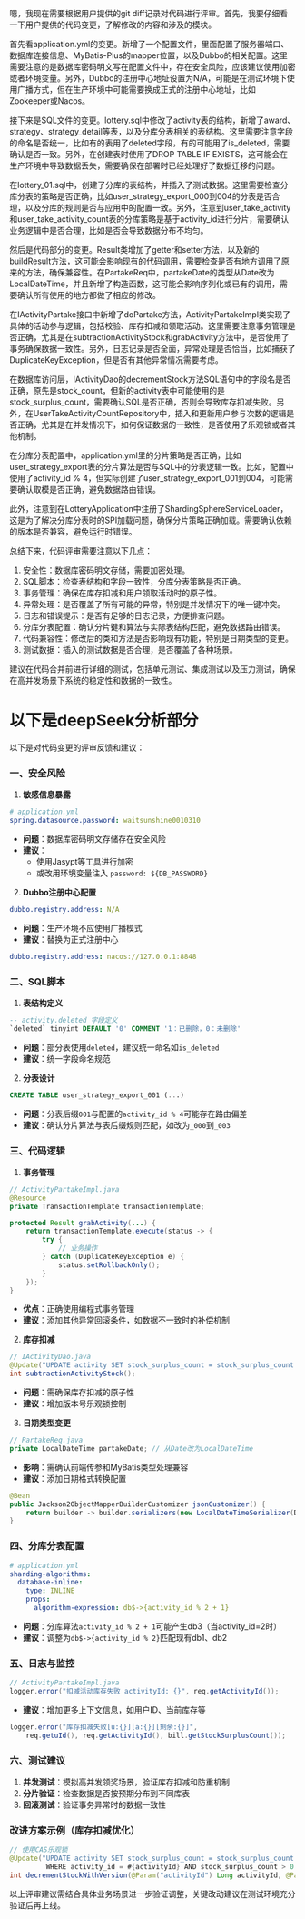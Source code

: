 嗯，我现在需要根据用户提供的git diff记录对代码进行评审。首先，我要仔细看一下用户提供的代码变更，了解修改的内容和涉及的模块。

首先看application.yml的变更。新增了一个配置文件，里面配置了服务器端口、数据库连接信息、MyBatis-Plus的mapper位置，以及Dubbo的相关配置。这里需要注意的是数据库密码明文写在配置文件中，存在安全风险，应该建议使用加密或者环境变量。另外，Dubbo的注册中心地址设置为N/A，可能是在测试环境下使用广播方式，但在生产环境中可能需要换成正式的注册中心地址，比如Zookeeper或Nacos。

接下来是SQL文件的变更。lottery.sql中修改了activity表的结构，新增了award、strategy、strategy_detail等表，以及分库分表相关的表结构。这里需要注意字段的命名是否统一，比如有的表用了deleted字段，有的可能用了is_deleted，需要确认是否一致。另外，在创建表时使用了DROP TABLE IF EXISTS，这可能会在生产环境中导致数据丢失，需要确保在部署时已经处理好了数据迁移的问题。

在lottery_01.sql中，创建了分库的表结构，并插入了测试数据。这里需要检查分库分表的策略是否正确，比如user_strategy_export_000到004的分表是否合理，以及分库的规则是否与应用中的配置一致。另外，注意到user_take_activity和user_take_activity_count表的分库策略是基于activity_id进行分片，需要确认业务逻辑中是否合理，比如是否会导致数据分布不均匀。

然后是代码部分的变更。Result类增加了getter和setter方法，以及新的buildResult方法，这可能会影响现有的代码调用，需要检查是否有地方调用了原来的方法，确保兼容性。在PartakeReq中，partakeDate的类型从Date改为LocalDateTime，并且新增了构造函数，这可能会影响序列化或已有的调用，需要确认所有使用的地方都做了相应的修改。

在IActivityPartake接口中新增了doPartake方法，ActivityPartakeImpl类实现了具体的活动参与逻辑，包括校验、库存扣减和领取活动。这里需要注意事务管理是否正确，尤其是在subtractionActivityStock和grabActivity方法中，是否使用了事务确保数据一致性。另外，日志记录是否全面，异常处理是否恰当，比如捕获了DuplicateKeyException，但是否有其他异常情况需要考虑。

在数据库访问层，IActivityDao的decrementStock方法SQL语句中的字段名是否正确，原先是stock_count，但新的activity表中可能使用的是stock_surplus_count，需要确认SQL是否正确，否则会导致库存扣减失败。另外，在UserTakeActivityCountRepository中，插入和更新用户参与次数的逻辑是否正确，尤其是在并发情况下，如何保证数据的一致性，是否使用了乐观锁或者其他机制。

在分库分表配置中，application.yml里的分片策略是否正确，比如user_strategy_export表的分片算法是否与SQL中的分表逻辑一致。比如，配置中使用了activity_id % 4，但实际创建了user_strategy_export_001到004，可能需要确认取模是否正确，避免数据路由错误。

此外，注意到在LotteryApplication中注册了ShardingSphereServiceLoader，这是为了解决分库分表时的SPI加载问题，确保分片策略正确加载。需要确认依赖的版本是否兼容，避免运行时错误。

总结下来，代码评审需要注意以下几点：

1. 安全性：数据库密码明文存储，需要加密处理。
2. SQL脚本：检查表结构和字段一致性，分库分表策略是否正确。
3. 事务管理：确保在库存扣减和用户领取活动时的原子性。
4. 异常处理：是否覆盖了所有可能的异常，特别是并发情况下的唯一键冲突。
5. 日志和错误提示：是否有足够的日志记录，方便排查问题。
6. 分库分表配置：确认分片键和算法与实际表结构匹配，避免数据路由错误。
7. 代码兼容性：修改后的类和方法是否影响现有功能，特别是日期类型的变更。
8. 测试数据：插入的测试数据是否合理，是否覆盖了各种场景。

建议在代码合并前进行详细的测试，包括单元测试、集成测试以及压力测试，确保在高并发场景下系统的稳定性和数据的一致性。
 # 以下是deepSeek分析部分 
以下是对代码变更的评审反馈和建议：

### 一、安全风险
1. **敏感信息暴露**
```yaml
# application.yml
spring.datasource.password: waitsunshine0010310
```
- **问题**：数据库密码明文存储存在安全风险
- **建议**：
  - 使用Jasypt等工具进行加密
  - 或改用环境变量注入 `password: ${DB_PASSWORD}`

2. **Dubbo注册中心配置**
```yaml
dubbo.registry.address: N/A
```
- **问题**：生产环境不应使用广播模式
- **建议**：替换为正式注册中心
```yaml
dubbo.registry.address: nacos://127.0.0.1:8848
```

### 二、SQL脚本
1. **表结构定义**
```sql
-- activity.deleted 字段定义
`deleted` tinyint DEFAULT '0' COMMENT '1：已删除，0：未删除'
```
- **问题**：部分表使用`deleted`，建议统一命名如`is_deleted`
- **建议**：统一字段命名规范

2. **分表设计**
```sql
CREATE TABLE user_strategy_export_001 (...)
```
- **问题**：分表后缀`001`与配置的`activity_id % 4`可能存在路由偏差
- **建议**：确认分片算法与表后缀规则匹配，如改为`_000`到`_003`

### 三、代码逻辑
1. **事务管理**
```java
// ActivityPartakeImpl.java
@Resource
private TransactionTemplate transactionTemplate;

protected Result grabActivity(...) {
    return transactionTemplate.execute(status -> {
        try {
            // 业务操作
        } catch (DuplicateKeyException e) {
            status.setRollbackOnly();
        }
    });
}
```
- **优点**：正确使用编程式事务管理
- **建议**：添加其他异常回滚条件，如数据不一致时的补偿机制

2. **库存扣减**
```java
// IActivityDao.java
@Update("UPDATE activity SET stock_surplus_count = stock_surplus_count - 1 ...")
int subtractionActivityStock();
```
- **问题**：需确保库存扣减的原子性
- **建议**：增加版本号乐观锁控制

3. **日期类型变更**
```java
// PartakeReq.java
private LocalDateTime partakeDate; // 从Date改为LocalDateTime
```
- **影响**：需确认前端传参和MyBatis类型处理兼容
- **建议**：添加日期格式转换配置
```java
@Bean
public Jackson2ObjectMapperBuilderCustomizer jsonCustomizer() {
    return builder -> builder.serializers(new LocalDateTimeSerializer(DateTimeFormatter.ISO_DATE_TIME));
}
```

### 四、分库分表配置
```yaml
# application.yml
sharding-algorithms:
  database-inline:
    type: INLINE
    props:
      algorithm-expression: db$->{activity_id % 2 + 1}
```
- **问题**：分库算法`activity_id % 2 + 1`可能产生db3（当activity_id=2时）
- **建议**：调整为`db$->{activity_id % 2}`匹配现有db1、db2

### 五、日志与监控
```java
// ActivityPartakeImpl.java
logger.error("扣减活动库存失败 activityId: {}", req.getActivityId());
```
- **建议**：增加更多上下文信息，如用户ID、当前库存等
```java
logger.error("库存扣减失败[u:{}][a:{}][剩余:{}]", 
    req.getuId(), req.getActivityId(), bill.getStockSurplusCount());
```

### 六、测试建议
1. **并发测试**：模拟高并发领奖场景，验证库存扣减和防重机制
2. **分片验证**：检查数据是否按预期分布到不同库表
3. **回滚测试**：验证事务异常时的数据一致性

### 改进方案示例（库存扣减优化）
```java
// 使用CAS乐观锁
@Update("UPDATE activity SET stock_surplus_count = stock_surplus_count - 1, version = version + 1 
         WHERE activity_id = #{activityId} AND stock_surplus_count > 0 AND version = #{version}")
int decrementStockWithVersion(@Param("activityId") Long activityId, @Param("version") Integer version);
```

以上评审建议需结合具体业务场景进一步验证调整，关键改动建议在测试环境充分验证后再上线。